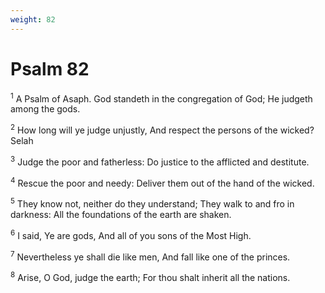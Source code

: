 ```yaml
---
weight: 82
---
```


# Psalm 82

<sup>1</sup> A Psalm of Asaph. God standeth in the congregation of God; He judgeth among the gods. 

<sup>2</sup> How long will ye judge unjustly, And respect the persons of the wicked? Selah 

<sup>3</sup> Judge the poor and fatherless: Do justice to the afflicted and destitute. 

<sup>4</sup> Rescue the poor and needy: Deliver them out of the hand of the wicked. 

<sup>5</sup> They know not, neither do they understand; They walk to and fro in darkness: All the foundations of the earth are shaken. 

<sup>6</sup> I said, Ye are gods, And all of you sons of the Most High. 

<sup>7</sup> Nevertheless ye shall die like men, And fall like one of the princes. 

<sup>8</sup> Arise, O God, judge the earth; For thou shalt inherit all the nations. 


